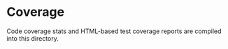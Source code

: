# Coverage

Code coverage stats and HTML-based test coverage reports are compiled into this directory.